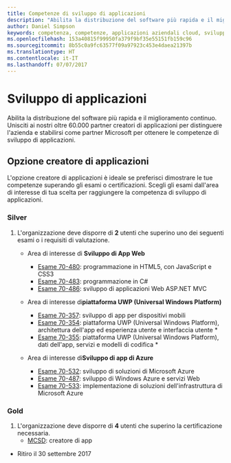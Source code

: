 ```yaml
---
title: Competenze di sviluppo di applicazioni
description: "Abilita la distribuzione del software più rapida e il miglioramento continuo. Unisciti ai nostri oltre 60.000 partner creatori di applicazioni per distinguere l'azienda e stabilirsi come partner Microsoft per ottenere le competenze di sviluppo di applicazioni."
author: Daniel Simpson
keywords: competenza, competenze, applicazioni aziendali cloud, sviluppo di applicazioni
ms.openlocfilehash: 153a40815f99950fa379f9bf35e55151fb159c96
ms.sourcegitcommit: 8b55c0a9fc63577f09a97923c453e4daea21397b
ms.translationtype: HT
ms.contentlocale: it-IT
ms.lasthandoff: 07/07/2017
---
```

# <a name="application-development"></a>Sviluppo di applicazioni 

Abilita la distribuzione del software più rapida e il miglioramento continuo. Unisciti ai nostri oltre 60.000 partner creatori di applicazioni per distinguere l'azienda e stabilirsi come partner Microsoft per ottenere le competenze di sviluppo di applicazioni.

## <a name="application-builder-option"></a>Opzione creatore di applicazioni
L'opzione creatore di applicazioni è ideale se preferisci dimostrare le tue competenze superando gli esami o certificazioni.  Scegli gli esami dall'area di interesse di tua scelta per raggiungere la competenza di sviluppo di applicazioni.


### <a name="silver"></a>Silver
1. L'organizzazione deve disporre di **2** utenti che superino uno dei seguenti esami o i requisiti di valutazione.

    - Area di interesse di **Sviluppo di App Web**
        - [Esame 70-480](https://www.microsoft.com/en-us/learning/exam-70-480.aspx): programmazione in HTML5, con JavaScript e CSS3  
        - [Esame 70-483](https://www.microsoft.com/en-us/learning/exam-70-483.aspx): programmazione in C# 
        - [Esame 70-486](https://www.microsoft.com/en-us/learning/exam-70-486.aspx): sviluppo di applicazioni Web ASP.NET MVC  

    - Area di interesse di**piattaforma UWP (Universal Windows Platform)**
        - [Esame 70-357](https://www.microsoft.com/en-us/learning/exam-70-357.aspx): sviluppo di app per dispositivi mobili 
        - [Esame 70-354](https://www.microsoft.com/en-us/learning/exam-70-354.aspx): piattaforma UWP (Universal Windows Platform), architettura dell'app ed esperienza utente e interfaccia utente *  
        - [Esame 70-355](https://www.microsoft.com/en-us/learning/exam-70-355.aspx): piattaforma UWP (Universal Windows Platform), dati dell'app, servizi e modelli di codifica *  

    - Area di interesse di**Sviluppo di app di Azure**
        - [Esame 70-532](https://www.microsoft.com/en-us/learning/exam-70-532.aspx): sviluppo di soluzioni di Microsoft Azure 
        - [Esame 70-487](https://www.microsoft.com/en-us/learning/exam-70-487.aspx): sviluppo di Windows Azure e servizi Web
        - [Esame 70-533](https://www.microsoft.com/en-us/learning/exam-70-533.aspx): implementazione di soluzioni dell'infrastruttura di Microsoft Azure   


### <a name="gold"></a>Gold
1. L'organizzazione deve disporre di **4** utenti che superino la certificazione necessaria.
    - [MCSD](https://www.microsoft.com/en-us/learning/mcsd-app-builder-certification.aspx): creatore di app 

* Ritiro il 30 settembre 2017
